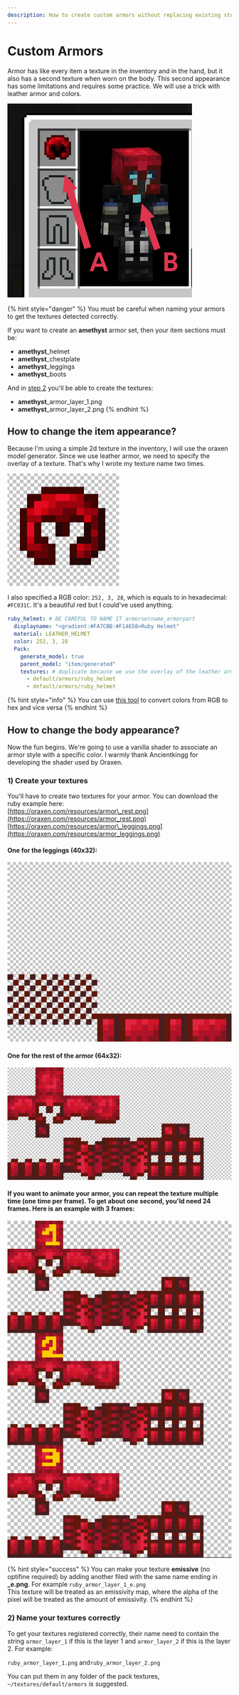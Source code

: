 ```yaml
---
description: How to create custom armors without replacing existing stuff?
---
```


# Custom Armors

Armor has like every item a texture in the inventory and in the hand, but it also has a second texture when worn on the body. This second appearance has some limitations and requires some practice. We will use a trick with leather armor and colors.

![A: item appearance    B: body appearance](../.gitbook/assets/stuff.png)

{% hint style="danger" %}
You must be careful when naming your armors to get the textures detected correctly.

If you want to create an **amethyst** armor set, then your item sections must be:  
- **amethyst**\_helmet  
- **amethyst**\_chestplate  
- **amethyst**\_leggings  
- **amethyst**\_boots  
  
And in [step 2](custom-armors.md#2-name-your-textures-correctly) you'll be able to create the textures:  
- **amethyst**\_armor\_layer\_1.png  
- **amethyst**\_armor\_layer\_2.png
{% endhint %}



## How to change the item appearance?

Because I'm using a simple 2d texture in the inventory, I will use the oraxen model generator. Since we use leather armor, we need to specify the overlay of a texture. That's why I wrote my texture name two times.

![textures/default/armors/ruby\_helmet.png](../.gitbook/assets/helmet.png)

I also specified a RGB color: `252, 3, 28`, which is equals to in hexadecimal: `#FC031C`. It's a beautiful red but I could've used anything. 

```yaml
ruby_helmet: # BE CAREFUL TO NAME IT armorsetname_armorpart
  displayname: "<gradient:#FA7CBB:#F14658>Ruby Helmet"
  material: LEATHER_HELMET
  color: 252, 3, 28
  Pack:
    generate_model: true
    parent_model: "item/generated"
    textures: # duplicate because we use the overlay of the leather armor
      - default/armors/ruby_helmet
      - default/armors/ruby_helmet
```

{% hint style="info" %}
You can use [this tool](https://www.rapidtables.com/convert/color/index.html) to convert colors from RGB to hex and vice versa
{% endhint %}

## How to change the body appearance?

Now the fun begins. We're going to use a vanilla shader to associate an armor style with a specific color. I warmly thank Ancientkingg for developing the shader used by Oraxen.

### 1\) Create your textures

You'll have to create two textures for your armor. You can download the ruby example here:  
[https://oraxen.com/resources/armor\_rest.png](https://oraxen.com/resources/armor_rest.png)  
[https://oraxen.com/resources/armor\_leggings.png](https://oraxen.com/resources/armor_leggings.png)

#### One for the leggings \(40x32\):

![](../.gitbook/assets/leggings.png)

#### **One for the rest of the armor \(64x32\):**

![](../.gitbook/assets/armor.png)

#### If you want to animate your armor, you can repeat the texture multiple time \(one time per frame\). To get about one second, you'ld need 24 frames. Here is an example with 3 frames:

![](../.gitbook/assets/animation.png)

{% hint style="success" %}
You can make your texture **emissive** \(no optifine required\) by adding another filed with the same name ending in **\_e.png**. For example `ruby_armor_layer_1_e.png`  
This texture will be treated as an emissivity map, where the alpha of the pixel will be treated as the amount of emissivity.
{% endhint %}

### 2\) Name your textures correctly

To get your textures registered correctly, their name need to contain the string  `armor_layer_1` if this is the layer 1 and `armor_layer_2` if this is the layer 2. For example:

`ruby_armor_layer_1.png` and`ruby_armor_layer_2.png`

You can put them in any folder of the pack textures, `~/textures/default/armors` is suggested.



